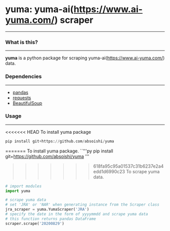 # yuma: yuma-ai(https://www.ai-yuma.com/) scraper
----------

### What is this?
----------
**yuma** is a python package for scraping yuma-ai(https://www.ai-yuma.com/) data.  

### Dependencies
----------
- [pandas](https://pandas.pydata.org/)
- [requests](https://requests-docs-ja.readthedocs.io/en/latest/)
- [BeautifulSoup](https://www.crummy.com/software/BeautifulSoup/bs4/doc/)

### Usage
----------------------
<<<<<<< HEAD
To install yuma package
```py
pip install git+https://github.com/absoishi/yuma
```

=======
To install yuma package.
``'''py
pip install git+https://github.com/absoishi/yuma
'''
>>>>>>> 618fa95c95a01537c31b6237e2a4edd1d6990c23
To scrape yuma data.
```py
# import modules
import yuma

# scrape yuma data
# set 'JRA' or 'NAR' when generating instance from the Scraper class
jra_scraper = yuma.YumaScraper('JRA')
# specify the date in the form of yyyymmdd and scrape yuma data
# this function returns pandas DataFrame
scraper.scrape('20200829')
```
